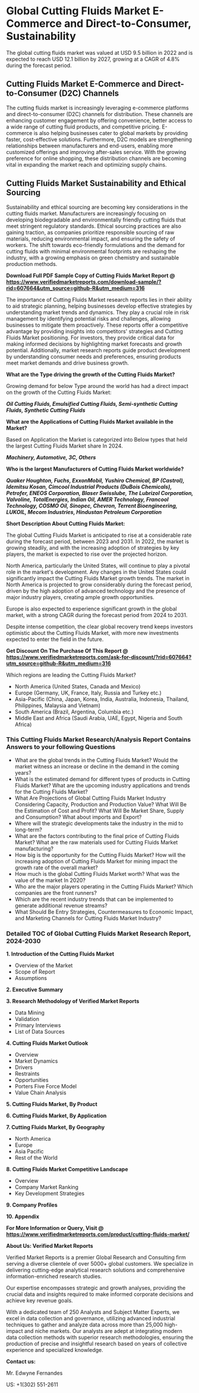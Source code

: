 <h1>Global Cutting Fluids Market E-Commerce and Direct-to-Consumer, Sustainability</h1><p class=""><p>The global cutting fluids market was valued at USD 9.5 billion in 2022 and is expected to reach USD 12.1 billion by 2027, growing at a CAGR of 4.8% during the forecast period.</p><h2>Cutting Fluids Market E-Commerce and Direct-to-Consumer (D2C) Channels</h2><p>The cutting fluids market is increasingly leveraging e-commerce platforms and direct-to-consumer (D2C) channels for distribution. These channels are enhancing customer engagement by offering convenience, better access to a wide range of cutting fluid products, and competitive pricing. E-commerce is also helping businesses cater to global markets by providing faster, cost-effective solutions. Furthermore, D2C models are strengthening relationships between manufacturers and end-users, enabling more customized offerings and improving after-sales service. With the growing preference for online shopping, these distribution channels are becoming vital in expanding the market reach and optimizing supply chains.</p><h2>Cutting Fluids Market Sustainability and Ethical Sourcing</h2><p>Sustainability and ethical sourcing are becoming key considerations in the cutting fluids market. Manufacturers are increasingly focusing on developing biodegradable and environmentally friendly cutting fluids that meet stringent regulatory standards. Ethical sourcing practices are also gaining traction, as companies prioritize responsible sourcing of raw materials, reducing environmental impact, and ensuring the safety of workers. The shift towards eco-friendly formulations and the demand for cutting fluids with minimal environmental footprints are reshaping the industry, with a growing emphasis on green chemistry and sustainable production methods.</p></p><p class=""><strong>Download Full PDF Sample Copy of Cutting Fluids Market Report @ <a href="https://www.verifiedmarketreports.com/download-sample/?rid=607664&utm_source=github-R&utm_medium=316" target="_blank">https://www.verifiedmarketreports.com/download-sample/?rid=607664&utm_source=github-R&utm_medium=316</a></strong></p><p>The importance of&nbsp;Cutting Fluids Market research reports lies in their ability to aid strategic planning, helping businesses develop effective strategies by understanding market trends and dynamics. They play a crucial role in risk management by identifying potential risks and challenges, allowing businesses to mitigate them proactively. These reports offer a competitive advantage by providing insights into competitors' strategies and Cutting Fluids Market positioning. For investors, they provide critical data for making informed decisions by highlighting market forecasts and growth potential. Additionally, market research reports guide product development by understanding consumer needs and preferences, ensuring products meet market demands and drive business growth.</p><p><strong>What are the&nbsp;Type driving the growth of the Cutting Fluids Market?</strong></p><p id="" class="">Growing demand for below Type around the world has had a direct impact on the growth of the Cutting Fluids Market:</p><p class=""><em><strong>Oil Cutting Fluids, Emulsified Cutting Fluids, Semi-synthetic Cutting Fluids, Synthetic Cutting Fluids</strong></em></p><p class=""><strong>What are the&nbsp;Applications&nbsp;of Cutting Fluids Market available in the Market?</strong></p><p id="" class="">Based on Application the Market is categorized into Below types that held the largest Cutting Fluids Market share In 2024.</p><p class=""><em><strong>Machinery, Automotive, 3C, Others</strong></em></p><p class=""><strong>Who is the largest Manufacturers of Cutting Fluids Market worldwide?</strong></p><p><em><strong>Quaker Houghton, Fuchs, ExxonMobil, Yushiro Chemical, BP (Castrol), Idemitsu Kosan, Cimcool Industrial Products (DuBois Chemicals), Petrofer, ENEOS Corporation, Blaser Swisslube, The Lubrizol Corporation, Valvoline, TotalEnergies, Indian Oil, AMER Technology, Francool Technology, COSMO Oil, Sinopec, Chevron, Terrent Bioengineering, LUKOIL, Mecom Industries, Hindustan Petroleum Corporation</strong></em></p><p id="" class=""><strong>Short Description About Cutting Fluids Market:</strong></p><p>The global Cutting Fluids Market is anticipated to rise at a considerable rate during the forecast period, between 2023 and 2031. In 2022, the market is growing steadily, and with the increasing adoption of strategies by key players, the market is expected to rise over the projected horizon.</p><p>North America, particularly the United States, will continue to play a pivotal role in the market's development. Any changes in the United States could significantly impact the Cutting Fluids Market growth trends. The market in North America is projected to grow considerably during the forecast period, driven by the high adoption of advanced technology and the presence of major industry players, creating ample growth opportunities.</p><p>Europe is also expected to experience significant growth in the global market, with a strong CAGR during the forecast period from 2024 to 2031.</p><p>Despite intense competition, the clear global recovery trend keeps investors optimistic about the Cutting Fluids Market, with more new investments expected to enter the field in the future.</p><p id="" class=""><strong>Get Discount On The Purchase Of This Report @ <a href="https://www.verifiedmarketreports.com/ask-for-discount/?rid=607664?utm_source=github-R&utm_medium=316" target="_blank">https://www.verifiedmarketreports.com/ask-for-discount/?rid=607664?utm_source=github-R&utm_medium=316</a></strong></p><p class="">Which regions are leading the Cutting Fluids Market?</p><ul><li>North America (United States, Canada and Mexico)</li><li>Europe (Germany, UK, France, Italy, Russia and Turkey etc.)</li><li>Asia-Pacific (China, Japan, Korea, India, Australia, Indonesia, Thailand, Philippines, Malaysia and Vietnam)</li><li>South America (Brazil, Argentina, Columbia etc.)</li><li>Middle East and Africa (Saudi Arabia, UAE, Egypt, Nigeria and South Africa)</li></ul><h3 id="" class="">This Cutting Fluids Market Research/Analysis Report Contains Answers to your following Questions</h3><ul><li>What are the global trends in the Cutting Fluids Market? Would the market witness an increase or decline in the demand in the coming years?</li><li>What is the estimated demand for different types of products in Cutting Fluids Market? What are the upcoming industry applications and trends for the Cutting Fluids Market?</li><li>What Are Projections of Global Cutting Fluids Market Industry Considering Capacity, Production and Production Value? What Will Be the Estimation of Cost and Profit? What Will Be Market Share, Supply and Consumption? What about imports and Export?</li><li>Where will the strategic developments take the industry in the mid to long-term?</li><li>What are the factors contributing to the final price of Cutting Fluids Market? What are the raw materials used for Cutting Fluids Market manufacturing?</li><li>How big is the opportunity for the Cutting Fluids Market? How will the increasing adoption of Cutting Fluids Market for mining impact the growth rate of the overall market?</li><li>How much is the global Cutting Fluids Market worth? What was the value of the market In 2020?</li><li>Who are the major players operating in the Cutting Fluids Market? Which companies are the front runners?</li><li>Which are the recent industry trends that can be implemented to generate additional revenue streams?</li><li>What Should Be Entry Strategies, Countermeasures to Economic Impact, and Marketing Channels for Cutting Fluids Market Industry?</li></ul><h3 id="" class="">Detailed TOC of Global Cutting Fluids Market Research Report, 2024-2030</h3><p id="" class=""><strong>1. Introduction of the Cutting Fluids Market</strong></p><ul><li>Overview of the Market</li><li>Scope of Report</li><li>Assumptions</li></ul><p id="" class=""><strong>2. Executive Summary</strong></p><p id="" class=""><strong>3. Research Methodology of Verified Market Reports</strong></p><ul><li>Data Mining</li><li>Validation</li><li>Primary Interviews</li><li>List of Data Sources</li></ul><p id="" class=""><strong>4. Cutting Fluids Market Outlook</strong></p><ul><li>Overview</li><li>Market Dynamics</li><li>Drivers</li><li>Restraints</li><li>Opportunities</li><li>Porters Five Force Model</li><li>Value Chain Analysis</li></ul><p id="" class=""><strong>5. Cutting Fluids Market, By Product</strong></p><p id="" class=""><strong>6. Cutting Fluids Market, By Application</strong></p><p id="" class=""><strong>7. Cutting Fluids Market, By Geography</strong></p><ul><li>North America</li><li>Europe</li><li>Asia Pacific</li><li>Rest of the World</li></ul><p id="" class=""><strong>8. Cutting Fluids Market Competitive Landscape</strong></p><ul><li>Overview</li><li>Company Market Ranking</li><li>Key Development Strategies</li></ul><p id="" class=""><strong>9. Company Profiles</strong></p><p id="" class=""><strong>10. Appendix</strong></p><p id="" class=""><strong>For More Information or Query, Visit @ <a href="https://www.verifiedmarketreports.com/product/cutting-fluids-market/" target="_blank">https://www.verifiedmarketreports.com/product/cutting-fluids-market/</a></strong></p><p id="" class=""><strong>About Us: Verified Market Reports</strong></p><p id="" class="">Verified Market Reports is a premier Global Research and Consulting firm serving a diverse clientele of over 5000+ global customers. We specialize in delivering cutting-edge analytical research solutions and comprehensive information-enriched research studies.</p><p id="" class="">Our expertise encompasses strategic and growth analyses, providing the crucial data and insights required to make informed corporate decisions and achieve key revenue goals.</p><p id="" class="">With a dedicated team of 250 Analysts and Subject Matter Experts, we excel in data collection and governance, utilizing advanced industrial techniques to gather and analyze data across more than 25,000 high-impact and niche markets. Our analysts are adept at integrating modern data collection methods with superior research methodologies, ensuring the production of precise and insightful research based on years of collective experience and specialized knowledge.</p><p id="" class=""><strong>Contact us:</strong></p><p id="" class="">Mr. Edwyne Fernandes</p><p id="" class="">US: +1(302) 551-2611</p>